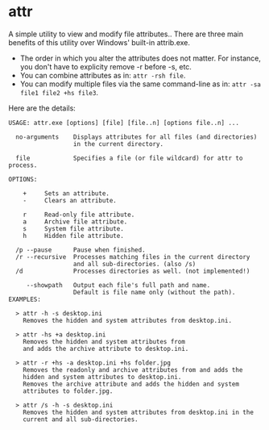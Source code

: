 attr
====

A simple utility to view and modify file attributes.. There are three main benefits of this utility over Windows' built-in attrib.exe.

* The order in which you alter the attributes does not matter. For instance, you don't have to explicity remove -r before -s, etc.
* You can combine attributes as in: `attr -rsh file`.
* You can modify multiple files via the same command-line as in: `attr -sa file1 file2 +hs file3`.

Here are the details:

	USAGE: attr.exe [options] [file] [file..n] [options file..n] ...

	  no-arguments    Displays attributes for all files (and directories)
					  in the current directory.

	  file            Specifies a file (or file wildcard) for attr to process.

	OPTIONS:

		+     Sets an attribute.
		-     Clears an attribute.

		r     Read-only file attribute.
		a     Archive file attribute.
		s     System file attribute.
		h     Hidden file attribute.

	  /p --pause      Pause when finished.
	  /r --recursive  Processes matching files in the current directory
					  and all sub-directories. (also /s)
	  /d              Processes directories as well. (not implemented!)

		 --showpath   Output each file's full path and name.
					  Default is file name only (without the path).
	EXAMPLES:

	  > attr -h -s desktop.ini
		Removes the hidden and system attributes from desktop.ini.

	  > attr -hs +a desktop.ini
		Removes the hidden and system attributes from
		and adds the archive attribute to desktop.ini.

	  > attr -r +hs -a desktop.ini +hs folder.jpg
		Removes the readonly and archive attributes from and adds the
		hidden and system attributes to desktop.ini.
		Removes the archive attribute and adds the hidden and system
		attributes to folder.jpg.

	  > attr /s -h -s desktop.ini
		Removes the hidden and system attributes from desktop.ini in the
		current and all sub-directories.

